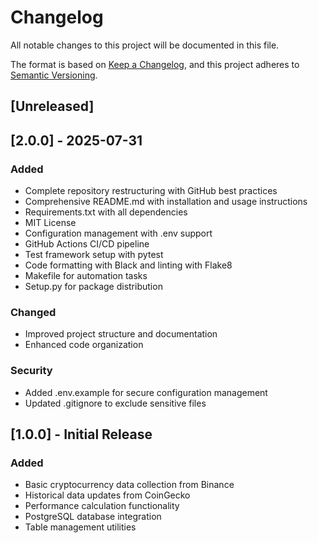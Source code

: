 # Changelog

All notable changes to this project will be documented in this file.

The format is based on [Keep a Changelog](https://keepachangelog.com/en/1.0.0/),
and this project adheres to [Semantic Versioning](https://semver.org/spec/v2.0.0.html).

## [Unreleased]

## [2.0.0] - 2025-07-31

### Added
- Complete repository restructuring with GitHub best practices
- Comprehensive README.md with installation and usage instructions
- Requirements.txt with all dependencies
- MIT License
- Configuration management with .env support
- GitHub Actions CI/CD pipeline
- Test framework setup with pytest
- Code formatting with Black and linting with Flake8
- Makefile for automation tasks
- Setup.py for package distribution

### Changed
- Improved project structure and documentation
- Enhanced code organization

### Security
- Added .env.example for secure configuration management
- Updated .gitignore to exclude sensitive files

## [1.0.0] - Initial Release

### Added
- Basic cryptocurrency data collection from Binance
- Historical data updates from CoinGecko
- Performance calculation functionality
- PostgreSQL database integration
- Table management utilities
